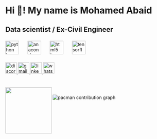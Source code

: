 <h1 align="left">Hi 👋! My name is Mohamed Abaid</h1>

###

<h2 align="left">Data scientist / Ex-Civil Engineer</h2>

###

<div align="left">
  <img src="https://cdn.jsdelivr.net/gh/devicons/devicon/icons/python/python-original.svg" height="42" alt="python logo"  />
  <img width="19" />
  <img src="https://cdn.jsdelivr.net/gh/devicons/devicon/icons/anaconda/anaconda-original.svg" height="42" alt="anaconda logo"  />
  <img width="19" />
  <img src="https://cdn.jsdelivr.net/gh/devicons/devicon/icons/html5/html5-original.svg" height="42" alt="html5 logo"  />
  <img width="19" />
  <img src="https://cdn.jsdelivr.net/gh/devicons/devicon/icons/tensorflow/tensorflow-original.svg" height="42" alt="tensorflow logo"  />
</div>

###

<div align="left">
  <a href="https://discord.com/channels/@mohamedshaher0852" target="_blank">
    <img src="https://img.shields.io/static/v1?message=Discord&logo=discord&label=&color=7289DA&logoColor=white&labelColor=&style=for-the-badge" height="35" alt="discord logo"  />
  </a>
  <a href="mohamedshahher@gmail.com" target="_blank">
    <img src="https://img.shields.io/static/v1?message=Gmail&logo=gmail&label=&color=D14836&logoColor=white&labelColor=&style=for-the-badge" height="35" alt="gmail logo"  />
  </a>
  <a href="https://www.linkedin.com/in/mohamed-abaid-509397262/" target="_blank">
    <img src="https://img.shields.io/static/v1?message=LinkedIn&logo=linkedin&label=&color=0077B5&logoColor=white&labelColor=&style=for-the-badge" height="35" alt="linkedin logo"  />
  </a>
  <img src="https://img.shields.io/static/v1?message=Whatsapp&logo=whatsapp&label=&color=25D366&logoColor=white&labelColor=&style=for-the-badge" height="35" alt="whatsapp logo"  />
</div>

###

<br clear="both">

<img align="left" height="144" src="https://media4.giphy.com/media/v1.Y2lkPTc5MGI3NjExejEzaDBhejllbnl3eHZtenF5bjJvcGJnYnB6aTJ2eTR0OWpyczkxYSZlcD12MV9pbnRlcm5hbF9naWZfYnlfaWQmY3Q9Zw/Afyn4KMQBrsTnJYZwN/giphy.gif"  />

###

<picture>
  <source media="(prefers-color-scheme: dark)" srcset="https://raw.githubusercontent.com/Shaher-Abaid/Shaher-Abaid/output/pacman-contribution-graph-dark.svg">
  <source media="(prefers-color-scheme: light)" srcset="https://raw.githubusercontent.com/Shaher-Abaid/Shaher-Abaid/output/pacman-contribution-graph.svg">
  <img alt="pacman contribution graph" src="https://raw.githubusercontent.com/Shaher-Abaid/Shaher-Abaid/output/pacman-contribution-graph.svg">
</picture>

###
